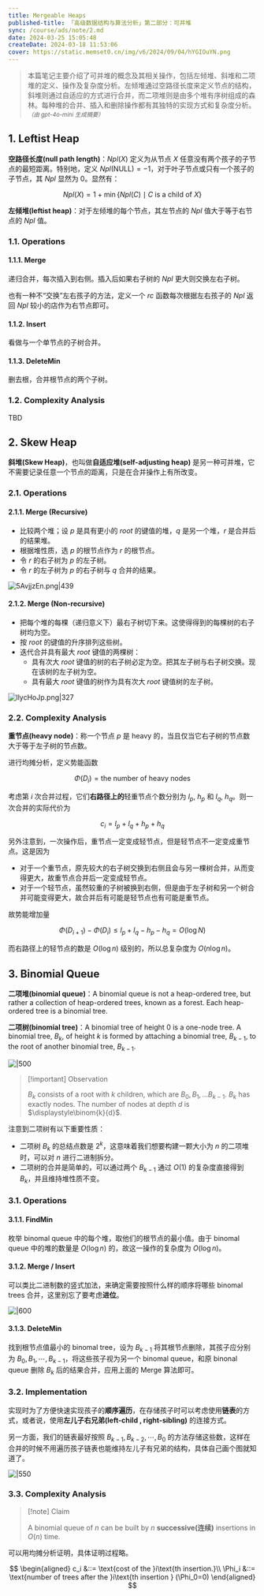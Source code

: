 ```yaml
---
title: Mergeable Heaps
published-title: 「高级数据结构与算法分析」第二部分：可并堆
sync: /course/ads/note/2.md
date: 2024-03-25 15:05:48
createDate: 2024-03-18 11:53:06
cover: https://static.memset0.cn/img/v6/2024/09/04/hYGIOuYN.png
---
```


> 本篇笔记主要介绍了可并堆的概念及其相关操作，包括左倾堆、斜堆和二项堆的定义、操作及复杂度分析。左倾堆通过空路径长度来定义节点的结构，斜堆则通过自适应的方式进行合并，而二项堆则是由多个堆有序树组成的森林。每种堆的合并、插入和删除操作都有其独特的实现方式和复杂度分析。<em><small>（由 gpt-4o-mini 生成摘要）</small></em>

<!-- more -->

## 1. Leftist Heap

**空路径长度(null path length)**：$Npl(X)$ 定义为从节点 $X$ 任意没有两个孩子的子节点的最短距离。特别地，定义 $Npl(\text{NULL})=-1$，对于叶子节点或只有一个孩子的子节点，其 $Npl$ 显然为 $0$。显然有：

$$
Npl(X)= 1+\min\{Npl(C) \mid C \text{ is a child of } X\}
$$

**左倾堆(leftist heap)**：对于左倾堆的每个节点，其左节点的 $Npl$ 值大于等于右节点的 $Npl$ 值。

### 1.1. Operations

#### 1.1.1. Merge

递归合并，每次插入到右侧。插入后如果右子树的 $Npl$ 更大则交换左右子树。

也有一种不“交换”左右孩子的方法，定义一个 $rc$ 函数每次根据左右孩子的 $Npl$ 返回 $Npl$ 较小的店作为右节点即可。

#### 1.1.2. Insert

看做与一个单节点的子树合并。

#### 1.1.3. DeleteMin

删去根，合并根节点的两个子树。

### 1.2. Complexity Analysis

TBD

## 2. Skew Heap

**斜堆(Skew Heap)**，也叫做**自适应堆(self-adjusting heap)** 是另一种可并堆，它不需要记录任意一个节点的距离，只是在合并操作上有所改变。

### 2.1. Operations

#### 2.1.1. Merge (Recursive)

- 比较两个堆；设 $p$ 是具有更小的 $root$ 的键值的堆，$q$ 是另一个堆，$r$ 是合并后的结果堆。
- 根据堆性质，选 $p$ 的根节点作为 $r$ 的根节点。
- 令 $r$ 的右子树为 $p$ 的左子树。
- 令 $r$ 的左子树为 $p$ 的右子树与 $q$ 合并的结果。

![5AvjjzEn.png|439](https://static.memset0.cn/img/v6/2024/03/18/5AvjjzEn.png)

#### 2.1.2. Merge (Non-recursive)

- 把每个堆的每棵（递归意义下）最右子树切下来。这使得得到的每棵树的右子树均为空。
- 按 $root$ 的键值的升序排列这些树。
- 迭代合并具有最大 $root$ 键值的两棵树：
  - 具有次大 $root$ 键值的树的右子树必定为空。把其左子树与右子树交换。现在该树的左子树为空。
  - 具有最大 $root$ 键值的树作为具有次大 $root$ 键值树的左子树。

![llycHoJp.png|327](https://static.memset0.cn/img/v6/2024/03/18/llycHoJp.png)

### 2.2. Complexity Analysis

**重节点(heavy node)**：称一个节点 $p$ 是 heavy 的，当且仅当它右子树的节点数大于等于左子树的节点数。

进行均摊分析，定义势能函数

$$
\Phi(D_i) = \text{the number of heavy nodes}
$$

考虑第 $i$ 次合并过程，它们**右路径上的**轻重节点个数分别为 $l_p,\ h_p$ 和 $l_q,\ h_q$。则一次合并的实际代价为

$$
c_i = l_p+ l_q+h_p+h_q
$$

另外注意到，一次操作后，重节点一定变成轻节点，但是轻节点不一定变成重节点。这是因为

- 对于一个重节点，原先较大的右子树交换到右侧且会与另一棵树合并，从而变得更大，故重节点合并后一定变成轻节点。
- 对于一个轻节点，虽然较重的子树被换到右侧，但是由于左子树和另一个树合并可能变得更大，故合并后有可能是轻节点也有可能是重节点。

故势能增加量

$$
\Phi(D_{i+1}) - \Phi(D_i) \leq l_p+l_q-h_p-h_q = O(\log N)
$$

而右路径上的轻节点的数是 $O(\log n)$ 级别的，所以总复杂度为 $O(n\log n)$。

## 3. Binomial Queue

**二项堆(binomial queue)**：A binomial queue is not a heap-ordered tree, but rather a collection of heap-ordered trees, known as a forest. Each heap-ordered tree is a binomial tree.

**二项树(binomial tree)**：A binomial tree of height $0$ is a one-node tree. A binomial tree, $B_k$, of height $k$ is formed by attaching a binomial tree, $B_{k-1}$, to the root of another binomial tree, $B_{k-1}$.

![|500](https://static.memset0.cn/img/v6/2024/03/25/kWPGWSjF.png)

> [!important] Observation
>
> $B_k$ consists of a root with $k$ children, which are $B_0,B_1,\ldots B_{k-1}$. $B_k$ has exactly nodes. The number of nodes at depth $d$ is $\displaystyle\binom{k}{d}$.

注意到二项树有以下重要性质：

- 二项树 $B_k$ 的总结点数是 $2^k$，这意味着我们想要构建一颗大小为 $n$ 的二项堆时，可以对 $n$ 进行二进制拆分。
- 二项树的合并是简单的，可以通过两个 $B_{k-1}$ 通过 $O(1)$ 的复杂度直接得到 $B_k$，并且维持堆性质不变。

### 3.1. Operations

#### 3.1.1. FindMin

枚举 binomal queue 中的每个堆，取他们的根节点的最小值。由于 binomal queue 中的堆的数量是 $O(\log n)$ 的，故这一操作的复杂度为 $O(\log n)$。

#### 3.1.2. Merge / Insert

可以类比二进制数的竖式加法，来确定需要按照什么样的顺序将哪些 binomal trees 合并，这里别忘了要考虑**进位**。

![|600](https://static.memset0.cn/img/v6/2024/03/25/Me4cgHFD.png)

#### 3.1.3. DeleteMin

找到根节点值最小的 binomal tree，设为 $B_{k-1}$ 将其根节点删除，其孩子应分别为 $B_0,B_1,\cdots,B_{k-1}$，将这些孩子视为另一个 binomal queue，和原 binonal queue 删除 $B_k$ 后的结果合并，应用上面的 Merge 算法即可。

### 3.2. Implementation

实现时为了方便快速实现孩子的**顺序遍历**，在存储孩子时可以考虑使用**链表**的方式，或者说，使用**左儿子右兄弟(left-child , right-sibling)** 的连接方式。

另一方面，我们的链表最好按照 $B_{k-1},B_{k-2},\cdots,B_0$ 的方法存储这些数，这样在合并的时候不用遍历孩子链表也能维持左儿子有兄弟的结构，具体自己画个图就知道了。

![|550](https://static.memset0.cn/img/v6/2024/03/25/UHW79OoD.png)

### 3.3. Complexity Analysis

> [!note] Claim
>
> A binomial queue of $n$ can be built by $n$ **successive(连续)** insertions in $O(n)$ time.

可以用均摊分析证明，具体证明过程略。

$$
\begin{aligned}
c_i &::= \text{cost of the }i\text{th insertion.}\\
\Phi_i &::= \text{number of trees after the }i\text{th insertion } (\Phi_0=0)
\end{aligned}
$$
